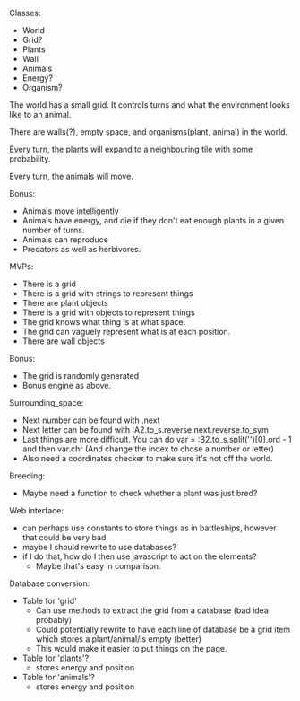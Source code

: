 Classes:
  - World
  - Grid?
  - Plants
  - Wall
  - Animals
  - Energy?
  - Organism?

The world has a small grid. It controls turns and what the environment looks like to an animal.

There are walls(?), empty space, and organisms(plant, animal) in the world.

Every turn, the plants will expand to a neighbouring tile with some probability.

Every turn, the animals will move.

Bonus:
  - Animals move intelligently
  - Animals have energy, and die if they don't eat enough plants in a given number of turns.
  - Animals can reproduce
  - Predators as well as herbivores.

MVPs:
  - There is a grid
  - There is a grid with strings to represent things
  - There are plant objects
  - There is a grid with objects to represent things
  - The grid knows what thing is at what space.
  - The grid can vaguely represent what is at each position.
  - There are wall objects

Bonus:
  - The grid is randomly generated
  - Bonus engine as above.

Surrounding_space:
  - Next number can be found with .next
  - Next letter can be found with :A2.to_s.reverse.next.reverse.to_sym
  - Last things are more difficult. You can do var = :B2.to_s.split('')[0].ord - 1 and then var.chr (And change the index to chose a number or letter)
  - Also need a coordinates checker to make sure it's not off the world.

Breeding:
  - Maybe need a function to check whether a plant was just bred?

Web interface:
  - can perhaps use constants to store things as in battleships, however that could be very bad.
  - maybe I should rewrite to use databases?
  - if I do that, how do I then use javascript to act on the elements?
    - Maybe that's easy in comparison.

Database conversion:
  - Table for 'grid'
    - Can use methods to extract the grid from a database (bad idea probably)
    - Could potentially rewrite to have each line of database be a grid item which stores a plant/animal/is empty (better)
    - This would make it easier to put things on the page.
  - Table for 'plants'?
    - stores energy and position
  - Table for 'animals'?
    - stores energy and position